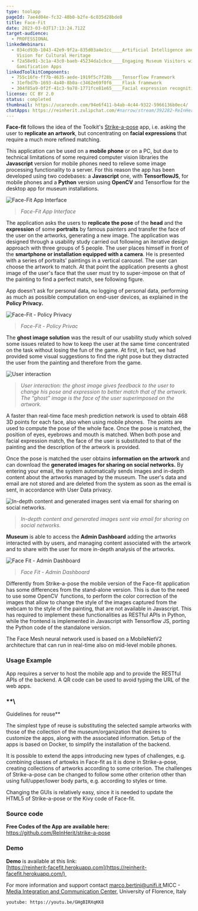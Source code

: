 ```yaml
---
type: toolapp
pageId: 7ae4d04e-fc32-48b0-b2fe-6c035d28bde8
title: Face-Fit
date: 2023-03-03T17:13:24.712Z
target-audience:
  - PROFESSIONAL
linkedWebinars:
  - 034cd93b-1043-42e9-9f2a-835d03a4e1cc____Artificial Intelligence and Computer
    Vision for Cultural Heritage
  - f2a58e91-3c1a-43c0-baeb-45234da1cbce____Engaging Museum Visitors with
    Gamification Apps
linkedToolkitComponents:
  - 755c16fe-ff7b-4635-aede-1919f5c7f28b____Tensorflow Framework
  - 31efbd7b-1693-4a40-8b0a-c3462e69f0f6____Flask framework
  - 304f85a9-0f2f-41c3-9a78-1771fce81e65____Facial expression recognition
license: CC BY 2.0
status: completed
thumbnail: https://ucarecdn.com/94e6f411-b4ab-4c44-9322-5966136b0ec4/
chatApps: https://reinherit.zulipchat.com/#narrow/stream/392282-ReInHerit-Applications-and-Toolkit/topic/Face.20Fit
---
```

**Face-fit** follows the idea of the Toolkit's [Strike-a-pose](https://reinherit-hub.eu/tools/apps/5f367b50-4089-4718-9b66-8114962c6596) app, i.e. asking the user to **replicate an artwork**, but concentrating on **facial expressions** that require a much more refined matching. 

This application can be used on a **mobile phone** or on a PC, but due to technical limitations of some required computer vision libraries the **Javascript** version for mobile phones need to relieve some image processing functionality to a server. For this reason the app has been developed using two codebases: a **Javascript** one, with **TensorflowJS**, for mobile phones and a **Python** version using **OpenCV** and Tensorflow for the desktop app for museum installations. 

![Face-Fit App Interface  ](https://ucarecdn.com/e95fef8f-d1f8-42c9-88df-ffa74a956876/ "Face-Fit App Interface  ")

> *Face-Fit App Interface*  

The application asks the users to **replicate the pose** of the **head** and the **expression** of some **portraits** by famous painters and transfer the face of the user on the artworks, generating a new image. The application was designed through a usability study carried out following an iterative design approach with three groups of 5 people. The user places himself in front of the **smartphone or installation equipped with a camera**. He is presented with a series of portraits' paintings in a vertical carousel. The user can choose the artwork to match. At that point the application presents a ghost image of the user's face that the user must try to super-impose on that of the painting to find a perfect match, see following figure.

App doesn’t ask for personal data, no logging of personal data, performing as much as possible computation on end-user devices, as explained in the **Policy Privacy.**

![Face-Fit - Policy Privacy](https://ucarecdn.com/8901ee1f-fc4c-449b-bbdd-8532543e038f/ "Face-Fit - Policy Privacy")

>  *Face-Fit - Policy Privac*

The **ghost image solution** was the result of our usability study which solved some issues related to how to keep the user at the same time concentrated on the task without losing the fun of the game. At first, in fact, we had provided some visual suggestions to find the right pose but they distracted the user from the painting and therefore from the game.

![User interaction](https://ucarecdn.com/ae2eaee6-9357-49b2-b41e-1cea3fa951ce/ "User interaction")

> *User interaction: the ghost image gives feedback to the user to change his pose and expression to better match that of the artwork.* *The “ghost” image is the face of the user superimposed on the artwork.*

A faster than real-time face mesh prediction network is used to obtain 468 3D points for each face, also when using mobile phones.  The points are used to compute the pose of the whole face. Once the pose is matched, the position of eyes, eyebrows and mouth is matched. When both pose and facial expression match, the face of the user is substituted to that of the painting and the description of the artwork is provided. 

Once the pose is matched the user obtains **information on the artwork** and can download the **generated images for sharing on social networks.** By entering your email, the system automatically sends images and in-depth content about the artworks managed by the museum. The user's data and email are not stored and are deleted from the system as soon as the email is sent, in accordance with User Data privacy.

![In-depth content and generated images sent via email for sharing on social networks.](https://ucarecdn.com/88a65fb9-6b1e-497a-8d81-cd68f2bdd79f/ "In-depth content and generated images sent via email for sharing on social networks.")

> *In-depth content and generated images sent via email for sharing on social networks.*

**Museum** is able to access the **Admin Dashboard**  adding the artworks interacted with by users, and managing content associated with the artwork and to share with the user for more in-depth analysis of the artworks.

![Face Fit - Admin Dashboard](https://ucarecdn.com/998cd54f-7045-40c4-81e4-41dd637b929d/ "Face Fit - Admin Dashboard")

> *Face Fit - Admin Dashboard*

Differently from Strike-a-pose the mobile version of the Face-fit application has some differences from the stand-alone version. This is due to the need to use some OpenCV  functions, to perform the color correction of the images that allow to change the style of the images captured from the webcam to the style of the painting, that are not available in Javascript. This has required to implement these functionalities as RESTful APIs in Python, while the frontend is implemented in Javascript with Tensorflow JS, porting the Python code of the standalone version. 

The Face Mesh neural network used is based on a MobileNetV2 architecture that can run in real-time also on mid-level mobile phones.

### **Usage Example**

App requires a server to host the mobile app and to provide the RESTful APIs of the backend. A QR code can be used to avoid typing the URL of the web apps.

### **\
Guidelines for reuse**

The simplest type of reuse is substituting the selected sample artworks with those of the collection of the museum/organization that desires to customize the apps, along with the associated information. Setup of the apps is based on Docker, to simplify the installation of the backend. 

It is possible to extend the apps introducing new types of challenges, e.g. combining classes of artowks in Face-fit as it is done in Strike-a-pose, creating collections of artworks according to some criterion. The challenges of Strike-a-pose can be changed to follow some other criterion other than using full/upper/lower body parts, e.g. according to styles or time. 

Changing the GUIs is relatively easy, since it is needed to update the HTML5 of Strike-a-pose or the Kivy code of Face-fit.

### **Source code**

**Free Codes of the App are available here:**\
<https://github.com/ReInHerit/strike-a-pose>

### Demo

**Demo** is available at this link:\
[https://reinherit-facefit.hero​kuapp.com](https://reinherit-facefit.herokuapp.com/) 

For more information and support contact [marco.bertini@unifi.it  ](<>)MICC - [Media Integration and Communication Center](http://www.micc.unifi.it), University of Florence,  Italy

`youtube: https://youtu.be/GHgBIRXqKK8`